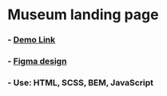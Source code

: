 # Museum landing page
### - [Demo Link](https://Lilia-Mazur.github.io/_Museum/)
### - [Figma design](https://www.figma.com/file/cRBCqE06cDrY3s4jX7h3iY/%D0%9D%D0%90%D0%9C%D0%A3-(Edit)?node-id=0%3A1)
### - Use: HTML, SCSS, BEM, JavaScript
